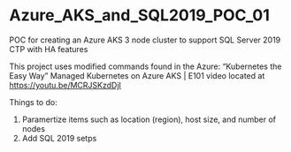 # Azure_AKS_and_SQL2019_POC_01
POC for creating an Azure AKS 3 node cluster to support SQL Server 2019 CTP with HA features

This project uses modified commands found in the Azure: “Kubernetes the Easy Way” Managed Kubernetes on Azure AKS | E101 video located at 
https://youtu.be/MCRJSKzdDjI

Things to do:
1. Paramertize items such as location (region), host size, and number of nodes
2. Add SQL 2019 setps

